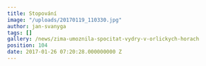 ```yaml
---
title: Stopování
image: "/uploads/20170119_110330.jpg"
author: jan-svanyga
tags: []
gallery: /news/zima-umoznila-spocitat-vydry-v-orlickych-horach
position: 104
date: 2017-01-26 07:20:28.000000000 Z
---
```

